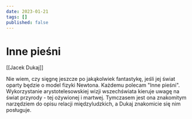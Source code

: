 ```yaml
---
date: 2023-01-21
tags: []
published: false
---
```

# Inne pieśni

[[Jacek Dukaj]]

Nie wiem, czy sięgnę jeszcze po jakąkolwiek fantastykę, jeśli jej świat oparty będzie o model fizyki Newtona. Każdemu polecam "Inne pieśni". Wykorzystanie arystotelesowskiej wizji wszechświata kieruje uwagę na świat przyrody - tej ożywionej i martwej. Tymczasem jest ona znakomitym narzędziem do opisu relacji międzyludzkich, a Dukaj znakomicie się nim posługuje.